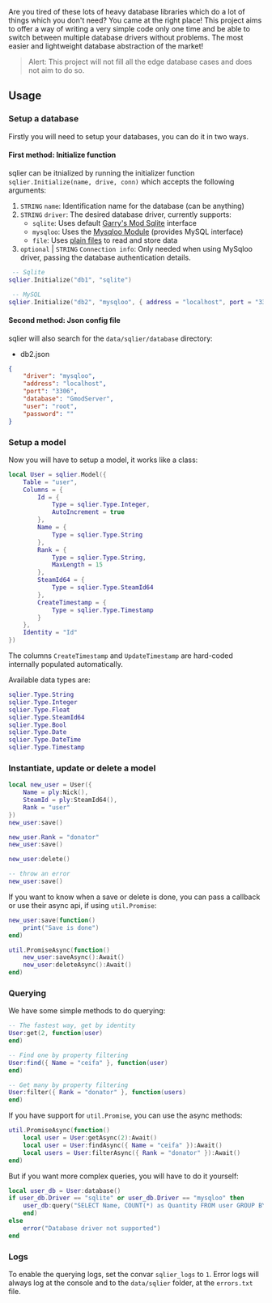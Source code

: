 Are you tired of these lots of heavy database libraries which do a lot of things which you don't need? You came at the right place! This project aims to offer a way of writing a very simple code only one time and be able to switch between multiple database drivers without problems. The most easier and lightweight database abstraction of the market!

> Alert: This project will not fill all the edge database cases and does not aim to do so.

## Usage

### Setup a database

Firstly you will need to setup your databases, you can do it in two ways.
#### First method: Initialize function
sqlier can be itnialized by running the initializer function `sqlier.Initialize(name, drive, conn)` which accepts the following arguments:

1. `STRING` `name`: Identification name for the database (can be anything)
2. `STRING` `driver`: The desired database driver, currently supports:
   - `sqlite`: Uses default [Garry's Mod Sqlite](https://wiki.facepunch.com/gmod/sql) interface
   - `mysqloo`: Uses the [Mysqloo Module](https://github.com/FredyH/MySQLOO) (provides MySQL interface)
   - `file`: Uses [plain files](https://wiki.facepunch.com/gmod/file_class) to read and store data
4. `optional` | `STRING` `Connection info`: Only needed when using MySqloo driver, passing the database authentication details.  

```lua
 -- Sqlite
sqlier.Initialize("db1", "sqlite")

 -- MySQL
sqlier.Initialize("db2", "mysqloo", { address = "localhost", port = "3306", database = "GmodServer", user = "root", password = "" })
```
#### Second method: Json config file
sqlier will also search for the `data/sqlier/database` directory:

* db2.json
```json
{
    "driver": "mysqloo",
    "address": "localhost",
    "port": "3306",
    "database": "GmodServer",
    "user": "root",
    "password": ""
}
```

### Setup a model

Now you will have to setup a model, it works like a class:

```lua
local User = sqlier.Model({
    Table = "user",
    Columns = {
        Id = {
            Type = sqlier.Type.Integer,
            AutoIncrement = true
        },
        Name = {
            Type = sqlier.Type.String
        },
        Rank = {
            Type = sqlier.Type.String,
            MaxLength = 15
        },
        SteamId64 = {
            Type = sqlier.Type.SteamId64
        },
        CreateTimestamp = {
            Type = sqlier.Type.Timestamp
        }
    },
    Identity = "Id"
})
```

The columns `CreateTimestamp` and `UpdateTimestamp` are hard-coded internally populated automatically.

Available data types are:

```lua
sqlier.Type.String
sqlier.Type.Integer
sqlier.Type.Float
sqlier.Type.SteamId64
sqlier.Type.Bool
sqlier.Type.Date
sqlier.Type.DateTime
sqlier.Type.Timestamp
```

### Instantiate, update or delete a model

```lua
local new_user = User({
    Name = ply:Nick(),
    SteamId = ply:SteamId64(),
    Rank = "user"
})
new_user:save()

new_user.Rank = "donator"
new_user:save()

new_user:delete()

-- throw an error
new_user:save()
```

If you want to know when a save or delete is done, you can pass a callback or use their async api, if using `util.Promise`:

```lua
new_user:save(function()
    print("Save is done")
end)

util.PromiseAsync(function()
    new_user:saveAsync():Await()
    new_user:deleteAsync():Await()
end)
```

### Querying

We have some simple methods to do querying:

```lua
-- The fastest way, get by identity
User:get(2, function(user)
end)

-- Find one by property filtering
User:find({ Name = "ceifa" }, function(user)
end)

-- Get many by property filtering
User:filter({ Rank = "donator" }, function(users)
end)
```

If you have support for `util.Promise`, you can use the async methods:

```lua
util.PromiseAsync(function()
    local user = User:getAsync(2):Await()
    local user = User:findAsync({ Name = "ceifa" }):Await()
    local users = User:filterAsync({ Rank = "donator" }):Await()
end)
```

But if you want more complex queries, you will have to do it yourself:

```lua
local user_db = User:database()
if user_db.Driver == "sqlite" or user_db.Driver == "mysqloo" then
    user_db:query("SELECT Name, COUNT(*) as Quantity FROM user GROUP BY Name", function(names)
    end)
else
    error("Database driver not supported")
end
```

### Logs

To enable the querying logs, set the convar `sqlier_logs` to `1`. Error logs will always log at the console and to the `data/sqlier` folder, at the `errors.txt` file.
